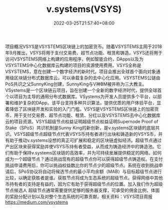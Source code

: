 ﻿---
weight: 
title: "v.systems(VSYS)"
description: "VSYS是VSYSTEMS区块链上的加密货币"
date: 2022-03-25T21:57:40+08:00
lastmod: 2022-03-25T16:45:40+08:00
draft: false
authors: ["Metabd"]
featuredImage: "v-systemsvsys.webp"
link: ""
tags: ["数字代币","v.systems(VSYS)"]
categories: ["navigation"]
navigation: ["数字代币"]
lightgallery: true
toc: true
pinned: false
recommend: false
recommend1: false
---
项目概况VSYS是VSYSTEMS区块链上的加密货币。随着VSYSTEMS主网于2018年9月推出，VSYS将用于支付交易费、超节点功能、租赁和铸造。VSYS还将用于访问VSYSTEMS网络上构建的应用程序，例如智能合约，DApps以及为VSYSTEMS中心化数据库云构建的项目的资源使用费用。VSYS全称是VSYSTEMS，意在创建一个数字经济的新时代。项目会推出全球首个面向对象通用级区块链分布式数据库云，可以承载复杂的去中心化应用。VSYSTEMS公链由PoS共识之父SunnyKing创建，SunnyKing与V神BM被并称为三大教主。VSystems是一个区块链云项目，旨在创建一个全新的数字经济时代，提供全球首个以项目为主导的通用分布式数据库。VSystems为开发人员提供多个平台，以部署和维护复杂的DApp。该平台支持多种共识算法，提供优质的用户体验平台，显着降低了区块链开发和实验的入门门槛。VSYS是VSYSTEMS区块链上的加密货币，用于支付交易费、超节点功能、租赁、分红以及VSYSTEMS去中心化数据库云的项目资源。VSYS超级节点权益证明超级节点权益证明Supernode Proof of Stake（SPoS）共识机制是Sunny King的新创新，是v.systems区块链的底层共识。VSYS超级节点超级节点代表VSYS币持有者进行出块和铸造新的VSYS币，并有助于推动v.systems设想的真正可扩展和稳定的区块链虚拟经济。超级节点通过产出区块来获得奖励并使VSYS币持有者受益，从而成为铸造经济中的铸造池。它们有助于保持v.systems区块链的高效率，并为可持续发展提供稳定的网络。如何成为一个超级节点？通过挑战现有的超级节点你可以获得超级节点铸造权。在支付挑战申请费用后，你可以挑战权益数比你的节点少的超级节点。系统在收到挑战申请后，SPoS协议将自动将候选节点的最小平均余额（MAB）与目标超级节点进行比较，以确定获胜者是谁。获胜节点将成为生态系统的超级节点。获得网络中其他币持有者的支持是有益的，因为它有助于获得超级节点的位置。加入我们作为超级节点候选人 超级节点通常需要提供足够的服务器支撑，可承受的佣金比例，体面的奖励分配计划以及对整个生态系统的可靠贡献。相关资料：VSYS项目周报
https://medium.com/vsystems
